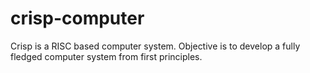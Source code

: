 # crisp-computer
Crisp is a RISC based computer system. Objective is to develop a fully fledged computer system from first principles.
